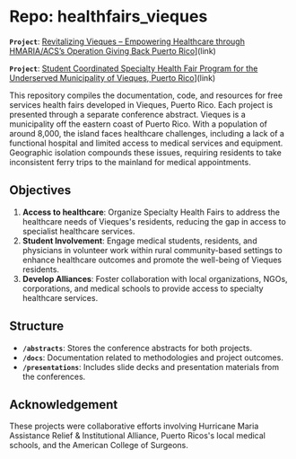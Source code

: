 # Repo: healthfairs_vieques
**`Project`**: [Revitalizing Vieques – Empowering Healthcare through HMARIA/ACS’s Operation Giving Back Puerto Rico](conference_abstract_1.pdf)](link)

**`Project`**: [Student Coordinated Specialty Health Fair Program for the Underserved Municipality of Vieques, Puerto Rico](conference_abstract_1.pdf)](link)

This repository compiles the documentation, code, and resources for free services health fairs developed in Vieques, Puerto Rico. Each project is presented through a separate conference abstract. Vieques is a  municipality off the eastern coast of Puerto Rico. With a population of around 8,000, the island faces healthcare challenges, including a lack of a functional hospital and limited access to medical services and equipment. Geographic isolation compounds these issues, requiring residents to take inconsistent ferry trips to the mainland for medical appointments. 

## Objectives
1. **Access to healthcare**: Organize Specialty Health Fairs to address the healthcare needs of Vieques's residents, reducing the gap in access to specialist healthcare services.
2. **Student Involvement**: Engage medical students, residents, and physicians in volunteer work within rural community-based settings to enhance healthcare outcomes and promote the well-being of Vieques residents.
3. **Develop Alliances**: Foster collaboration with local organizations, NGOs, corporations, and medical schools to provide access to specialty healthcare services.

## Structure
- **`/abstracts`**: Stores the conference abstracts for both projects.
- **`/docs`**: Documentation related to methodologies and project outcomes.
- **`/presentations`**: Includes slide decks and presentation materials from the conferences.

## Acknowledgement

These projects were collaborative efforts involving Hurricane Maria Assistance Relief & Institutional Alliance, Puerto Ricos's local medical schools, and the American College of Surgeons.
